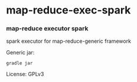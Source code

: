 # map-reduce-exec-spark

### map-reduce executor spark
spark executor for map-reduce-generic framework

Generic jar:

    gradle jar

License: GPLv3


